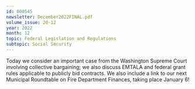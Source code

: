 ```yaml
---
id: 000545
newsletter: December2022FINAL.pdf
volume_issue: 20-12
year: 2022
month: 12
topic: Federal Legislation and Regulations
subtopic: Social Security
---
```


Today we consider an important case from the Washington Supreme Court involving collective bargaining; we also discuss EMTALA and federal grant rules applicable to publicly bid contracts. We also include a link to our next Municipal Roundtable on Fire Department Finances, taking place January 6!